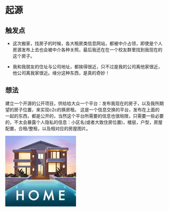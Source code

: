 # 起源

## 触发点

- 这次搬家，找房子的时候，各大租房类信息网站，都被中介占领，即使是个人房源发布上去也会被中介各种关照，最后我还在在一个校友群里找到我现在的这个房子。

- 我和我朋友的住址与公司地址，都挨得很近，只不过是我的公司离他家很近，他公司离我家很近。缘分这种东西，是真的奇妙！

## 想法

建立一个开源的公开项目，供给给大众一个平台：发布我现在的房子，以及我所期望的房子位置，来实现c2c的换房租。
这是一个信息交换的平台，发布在上面的一起的东西，都是公开的，当然这个平台所需要的信息也很局限，只需要一些必要的，不太会暴露个人隐私的信息：小区名(或者大致住房位置)，楼层，户型，房屋配置，合租/整租，以及相对应的房屋图片。

![图片](./img/home.jpg)
